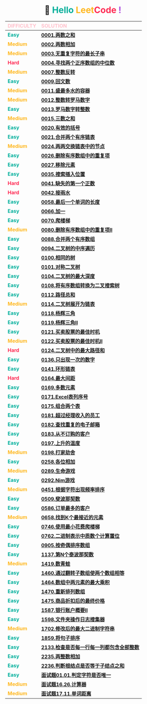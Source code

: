 <h1 style="text-align: center;">🚀 <span style="color: #00AF9B;">Hello</span> <span style="color: #FFB822;">Leet</span><span style="color: #FF2D55;">Code</span> <span style="color: #AF52DE;">!</span></h1>

| <span style="color: #FFC0CB;">**DIFFICULTY**</span> | <span style="color: #FFC0CB;">**SOLUTION**</span> |
| :--- | :--- |
| <span style="color: #00AF9B;">**Easy**</span>   | [**0001.两数之和**](../easy/0001.两数之和.md) |
| <span style="color: #FFB822;">**Medium**</span> | [**0002.两数相加**](../medium/0002.两数相加.md) |
| <span style="color: #FFB822;">**Medium**</span> | [**0003.无重复字符的最长子串**](../medium/0003.无重复字符的最长子串.md) |
| <span style="color: #FF2D55;">**Hard**</span>   | [**0004.寻找两个正序数组的中位数**](../hard/0004.寻找两个正序数组的中位数.md) |
| <span style="color: #FFB822;">**Medium**</span> | [**0007.整数反转**](../medium/0007.整数反转.md) |
| <span style="color: #00AF9B;">**Easy**</span>   | [**0009.回文数**](../easy/0009.回文数.md) |
| <span style="color: #FFB822;">**Medium**</span> | [**0011.盛最多水的容器**](../medium/0011.盛最多水的容器.md) |
| <span style="color: #FFB822;">**Medium**</span> | [**0012.整数转罗马数字**](../medium/0012.整数转罗马数字.md) |
| <span style="color: #00AF9B;">**Easy**</span>   | [**0013.罗马数字转整数**](../easy/0013.罗马数字转整数.md) |
| <span style="color: #FFB822;">**Medium**</span> | [**0015.三数之和**](../medium/0015.三数之和.md) |
| <span style="color: #00AF9B;">**Easy**</span>   | [**0020.有效的括号**](../easy/0020.有效的括号.md) |
| <span style="color: #00AF9B;">**Easy**</span>   | [**0021.合并两个有序链表**](../easy/0021.合并两个有序链表.md) |
| <span style="color: #FFB822;">**Medium**</span> | [**0024.两两交换链表中的节点**](../medium/0024.两两交换链表中的节点.md) |
| <span style="color: #00AF9B;">**Easy**</span>   | [**0026.删除有序数组中的重复项**](../easy/0026.删除有序数组中的重复项.md) |
| <span style="color: #00AF9B;">**Easy**</span>   | [**0027.移除元素**](../easy/0027.移除元素.md) |
| <span style="color: #00AF9B;">**Easy**</span>   | [**0035.搜索插入位置**](../easy/0035.搜索插入位置.md) |
| <span style="color: #FF2D55;">**Hard**</span>   | [**0041.缺失的第一个正数**](../hard/0041.缺失的第一个正数.md) |
| <span style="color: #FF2D55;">**Hard**</span>   | [**0042.接雨水**](../hard/0042.接雨水.md) |
| <span style="color: #00AF9B;">**Easy**</span>   | [**0058.最后一个单词的长度**](../easy/0058.最后一个单词的长度.md) |
| <span style="color: #00AF9B;">**Easy**</span>   | [**0066.加一**](../easy/0066.加一.md) |
| <span style="color: #00AF9B;">**Easy**</span>   | [**0070.爬楼梯**](../easy/0070.爬楼梯.md) |
| <span style="color: #FFB822;">**Medium**</span> | [**0080.删除有序数组中的重复项II**](../medium/0080.删除有序数组中的重复项II.md) |
| <span style="color: #00AF9B;">**Easy**</span>   | [**0088.合并两个有序数组**](../easy/0088.合并两个有序数组.md) |
| <span style="color: #00AF9B;">**Easy**</span>   | [**0094.二叉树的中序遍历**](../easy/0094.二叉树的中序遍历.md) |
| <span style="color: #00AF9B;">**Easy**</span>   | [**0100.相同的树**](../easy/0100.相同的树.md) |
| <span style="color: #00AF9B;">**Easy**</span>   | [**0101.对称二叉树**](../easy/0101.对称二叉树.md) |
| <span style="color: #00AF9B;">**Easy**</span>   | [**0104.二叉树的最大深度**](../easy/0104.二叉树的最大深度.md) |
| <span style="color: #00AF9B;">**Easy**</span>   | [**0108.将有序数组转换为二叉搜索树**](../easy/0108.将有序数组转换为二叉搜索树.md) |
| <span style="color: #00AF9B;">**Easy**</span>   | [**0112.路径总和**](../easy/0112.路径总和.md) |
| <span style="color: #FFB822;">**Medium**</span> | [**0114.二叉树展开为链表**](../medium/0114.二叉树展开为链表.md) |
| <span style="color: #00AF9B;">**Easy**</span>   | [**0118.杨辉三角**](../easy/0118.杨辉三角.md) |
| <span style="color: #00AF9B;">**Easy**</span>   | [**0119.杨辉三角II**](../easy/0119.杨辉三角II.md) |
| <span style="color: #00AF9B;">**Easy**</span>   | [**0121.买卖股票的最佳时机**](../easy/0121.买卖股票的最佳时机.md) |
| <span style="color: #FFB822;">**Medium**</span> | [**0122.买卖股票的最佳时机II**](../medium/0122.买卖股票的最佳时机II.md) |
| <span style="color: #FF2D55;">**Hard**</span>   | [**0124.二叉树中的最大路径和**](../hard/0124.二叉树中的最大路径和.md) |
| <span style="color: #00AF9B;">**Easy**</span>   | [**0136.只出现一次的数字**](../easy/0136.只出现一次的数字.md) |
| <span style="color: #00AF9B;">**Easy**</span>   | [**0141.环形链表**](../easy/0141.环形链表.md) |
| <span style="color: #FF2D55;">**Hard**</span>   | [**0164.最大间距**](../hard/0164.最大间距.md) |
| <span style="color: #00AF9B;">**Easy**</span>   | [**0169.多数元素**](../easy/0169.多数元素.md) |
| <span style="color: #00AF9B;">**Easy**</span>   | [**0171.Excel表列序号**](../easy/0171.Excel表列序号.md) |
| <span style="color: #00AF9B;">**Easy**</span>   | [**0175.组合两个表**](../easy/0175.组合两个表.md) |
| <span style="color: #00AF9B;">**Easy**</span>   | [**0181.超过经理收入的员工**](../easy/0181.超过经理收入的员工.md) |
| <span style="color: #00AF9B;">**Easy**</span>   | [**0182.查找重复的电子邮箱**](../easy/0182.查找重复的电子邮箱.md) |
| <span style="color: #00AF9B;">**Easy**</span>   | [**0183.从不订购的客户**](../easy/0183.从不订购的客户.md) |
| <span style="color: #00AF9B;">**Easy**</span>   | [**0197.上升的温度**](../easy/0197.上升的温度.md) |
| <span style="color: #FFB822;">**Medium**</span> | [**0198.打家劫舍**](../medium/0198.打家劫舍.md) |
| <span style="color: #00AF9B;">**Easy**</span>   | [**0258.各位相加**](../easy/0258.各位相加.md) |
| <span style="color: #FFB822;">**Medium**</span> | [**0289.生命游戏**](../medium/0289.生命游戏.md) |
| <span style="color: #00AF9B;">**Easy**</span>   | [**0292.Nim游戏**](../easy/0292.Nim游戏.md) |
| <span style="color: #FFB822;">**Medium**</span> | [**0451.根据字符出现频率排序**](../medium/0451.根据字符出现频率排序.md) |
| <span style="color: #00AF9B;">**Easy**</span>   | [**0509.斐波那契数**](../easy/0509.斐波那契数.md) |
| <span style="color: #00AF9B;">**Easy**</span>   | [**0586.订单最多的客户**](../easy/0586.订单最多的客户.md) |
| <span style="color: #FFB822;">**Medium**</span> | [**0658.找到K个最接近的元素**](../medium/0658.找到K个最接近的元素.md) |
| <span style="color: #00AF9B;">**Easy**</span>   | [**0746.使用最小花费爬楼梯**](../easy/0746.使用最小花费爬楼梯.md) |
| <span style="color: #00AF9B;">**Easy**</span>   | [**0762.二进制表示中质数个计算置位**](../easy/0762.二进制表示中质数个计算置位.md) |
| <span style="color: #00AF9B;">**Easy**</span>   | [**0905.按奇偶排序数组**](../easy/0905.按奇偶排序数组.md) |
| <span style="color: #00AF9B;">**Easy**</span>   | [**1137.第N个泰波那契数**](../easy/1137.第N个泰波那契数.md) |
| <span style="color: #FFB822;">**Medium**</span> | [**1419.数青蛙**](../medium/1419.数青蛙.md) |
| <span style="color: #00AF9B;">**Easy**</span>   | [**1460.通过翻转子数组使两个数组相等**](../easy/1460.通过翻转子数组使两个数组相等.md) |
| <span style="color: #00AF9B;">**Easy**</span>   | [**1464.数组中两元素的最大乘积**](../easy/1464.数组中两元素的最大乘积.md) |
| <span style="color: #00AF9B;">**Easy**</span>   | [**1470.重新排列数组**](../easy/1470.重新排列数组.md) |
| <span style="color: #00AF9B;">**Easy**</span>   | [**1475.商品折扣后的最终价格**](../easy/1475.商品折扣后的最终价格.md) |
| <span style="color: #00AF9B;">**Easy**</span>   | [**1587.银行账户概要II**](../easy/1587.银行账户概要II.md) |
| <span style="color: #00AF9B;">**Easy**</span>   | [**1598.文件夹操作日志搜集器**](../easy/1598.文件夹操作日志搜集器.md) |
| <span style="color: #FFB822;">**Medium**</span> | [**1702.修改后的最大二进制字符串**](../medium/1702.修改后的最大二进制字符串.md) |
| <span style="color: #00AF9B;">**Easy**</span>   | [**1859.将句子排序**](../easy/1859.将句子排序.md) |
| <span style="color: #00AF9B;">**Easy**</span>   | [**2133.检查是否每一行每一列都包含全部整数**](../easy/2133.检查是否每一行每一列都包含全部整数.md) |
| <span style="color: #00AF9B;">**Easy**</span>   | [**2235.两整数相加**](../easy/2235.两整数相加.md) |
| <span style="color: #00AF9B;">**Easy**</span>   | [**2236.判断根结点是否等于子结点之和**](../easy/2236.判断根结点是否等于子结点之和.md) |
| <span style="color: #00AF9B;">**Easy**</span>   | [**面试题01.01.判定字符是否唯一**](../easy/面试题01.01.判定字符是否唯一.md) |
| <span style="color: #FFB822;">**Medium**</span> | [**面试题16.26.计算器**](../medium/面试题16.26.计算器.md) |
| <span style="color: #FFB822;">**Medium**</span> | [**面试题17.11.单词距离**](../medium/面试题17.11.单词距离.md) |
